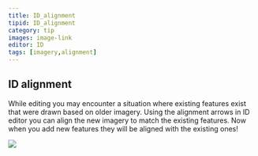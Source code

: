 ```yaml
---
title: ID_alignment
tipid: ID_alignment
category: tip
images: image-link
editor: ID
tags: [imagery,alignment]
---
```


## ID alignment

While editing you may encounter a situation where existing features exist that were drawn based on older imagery. 
Using the alignment arrows in ID editor you can align the new imagery to match the existing features. Now when you add
new features they will be aligned with the existing ones!


![](http://i.imgur.com/cOVMr7x.gif)

